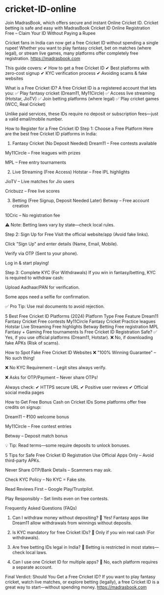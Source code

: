 # cricket-ID-online
Join MadrasBook, which offers secure and instant Online Cricket ID. Cricket betting is safe and easy with MadrasBook
Cricket ID Online Registration Free – Claim Your ID Without Paying a Rupee

Cricket fans in India can now get a free Cricket ID without spending a single rupee! Whether you want to play fantasy cricket, bet on matches (where legal), or stream live games, many platforms offer completely free registration.  https://madrasbook.com

This guide covers:
✔ How to get a free Cricket ID
✔ Best platforms with zero-cost signup
✔ KYC verification process
✔ Avoiding scams & fake websites

What is a Free Cricket ID?
A free Cricket ID is a registered account that lets you:
✅ Play fantasy cricket (Dream11, My11Circle)
✅ Access live streaming (Hotstar, JioTV)
✅ Join betting platforms (where legal)
✅ Play cricket games (WCC, Real Cricket)

Unlike paid services, these IDs require no deposit or subscription fees—just a valid email/mobile number.

How to Register for a Free Cricket ID
Step 1: Choose a Free Platform
Here are the best free Cricket ID platforms in India:

1. Fantasy Cricket (No Deposit Needed)
Dream11 – Free contests available

My11Circle – Free leagues with prizes

MPL – Free entry tournaments

2. Live Streaming (Free Access)
Hotstar – Free IPL highlights

JioTV – Live matches for Jio users

Cricbuzz – Free live scores

3. Betting (Free Signup, Deposit Needed Later)
Betway – Free account creation

10Cric – No registration fee

⚠️ Note: Betting laws vary by state—check local rules.

Step 2: Sign Up for Free
Visit the official website/app (Avoid fake links).

Click "Sign Up" and enter details (Name, Email, Mobile).

Verify via OTP (Sent to your phone).

Log in & start playing!

Step 3: Complete KYC (For Withdrawals)
If you win in fantasy/betting, KYC is required to withdraw cash:

Upload Aadhaar/PAN for verification.

Some apps need a selfie for confirmation.

✅ Pro Tip: Use real documents to avoid rejection.

5 Best Free Cricket ID Platforms (2024)
Platform	Type	Free Feature
Dream11	Fantasy Cricket	Free contests
My11Circle	Fantasy Cricket	Practice leagues
Hotstar	Live Streaming	Free highlights
Betway	Betting	Free registration
MPL	Fantasy + Gaming	Free tournaments
Is Free Cricket ID Registration Safe?
✅ Yes, if you use official platforms (Dream11, Hotstar).
❌ No, if downloading fake APKs (Risk of scams).

How to Spot Fake Free Cricket ID Websites
❌ "100% Winning Guarantee" – No such thing!

❌ No KYC Requirement – Legit sites always verify.

❌ Asks for OTP/Payment – Never share OTPs!

Always check:
✔ HTTPS secure URL
✔ Positive user reviews
✔ Official social media pages

How to Get Free Bonus Cash on Cricket IDs
Some platforms offer free credits on signup:

Dream11 – ₹100 welcome bonus

My11Circle – Free contest entries

Betway – Deposit match bonus

💡 Tip: Read terms—some require deposits to unlock bonuses.

5 Tips for Safe Free Cricket ID Registration
Use Official Apps Only – Avoid third-party APKs.

Never Share OTP/Bank Details – Scammers may ask.

Check KYC Policy – No KYC = Fake site.

Read Reviews First – Google Play/Trustpilot.

Play Responsibly – Set limits even on free contests.

Frequently Asked Questions (FAQs)
1. Can I withdraw money without depositing?
🔹 Yes! Fantasy apps like Dream11 allow withdrawals from winnings without deposits.

2. Is KYC mandatory for free Cricket IDs?
🔹 Only if you win real cash (For withdrawals).

3. Are free betting IDs legal in India?
🔹 Betting is restricted in most states—check local laws.

4. Can I use one Cricket ID for multiple apps?
🔹 No, each platform requires a separate account.

Final Verdict: Should You Get a Free Cricket ID?
If you want to play fantasy cricket, watch live matches, or explore betting (legally), a free Cricket ID is a great way to start—without spending money.  https://madrasbook.com

